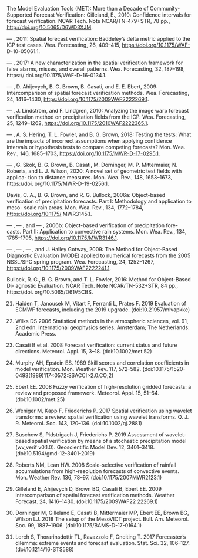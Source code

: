 The Model Evaluation Tools (MET): More than a Decade of Community-Supported Forecast Verification:
Gilleland, E., 2010: Confidence intervals for forecast verification. NCAR Tech.
Note NCAR/TN-479+STR, 78 pp., http://doi.org/10.5065/D6WD3XJM.


— , 2011: Spatial forecast verification: Baddeley’s delta metric applied to the ICP test cases. Wea. Forecasting, 26, 409–415, https://doi.org/10.1175/WAF-
D-10-05061.1.

— , 2017: A new characterization in the spatial verification framework for false
alarms, misses, and overall patterns. Wea. Forecasting, 32, 187–198, https://
doi.org/10.1175/WAF-D-16-0134.1.

— , D. Ahijevych, B. G. Brown, B. Casati, and E. E. Ebert, 2009: Intercomparison
of spatial forecast verification methods. Wea. Forecasting, 24, 1416–1430,
https://doi.org/10.1175/2009WAF2222269.1.

— , J. Lindström, and F. Lindgren, 2010: Analyzing the image warp forecast
verification method on precipitation fields from the ICP. Wea. Forecasting, 25,
1249–1262, https://doi.org/10.1175/2010WAF2222365.1.

— , A. S. Hering, T. L. Fowler, and B. G. Brown, 2018: Testing the tests: What are the impacts of incorrect assumptions when applying confidence intervals or hypothesis tests to compare competing forecasts? Mon. Wea. Rev., 146,
1685–1703, https://doi.org/10.1175/MWR-D-17-0295.1.

— , G. Skok, B. G. Brown, B. Casati, M. Dorninger, M. P. Mittermaier, N. Roberts,
and L. J. Wilson, 2020: A novel set of geometric test fields with applica- tion to distance measures. Mon. Wea. Rev., 148, 1653–1673, https://doi. org/10.1175/MWR-D-19-0256.1.

Davis, C. A., B. G. Brown, and R. G. Bullock, 2006a: Object-based verification of precipitation forecasts. Part I: Methodology and application to meso- scale rain areas. Mon. Wea. Rev., 134, 1772–1784, https://doi.org/10.1175/ MWR3145.1.

— , — , and — , 2006b: Object-based verification of precipitation fore- casts. Part II: Application to convective rain systems. Mon. Wea. Rev., 134, 1785–1795, https://doi.org/10.1175/MWR3146.1.

— , — , — , and J. Halley Gotway, 2009: The Method for Object-Based Diagnostic Evaluation (MODE) applied to numerical forecasts from the 2005 NSSL/SPC spring program. Wea. Forecasting, 24, 1252–1267, https://doi.org/10.1175/2009WAF2222241.1.

Bullock, R. G., B. G. Brown, and T. L. Fowler, 2016: Method for Object-Based Di- agnostic Evaluation. NCAR Tech. Note NCAR/TN-532+STR, 84 pp., https://doi. org/10.5065/D61V5CBS.

21. Haiden T, Janousek M, Vitart F, Ferranti L, Prates F. 2019 Evaluation of ECMWF forecasts, including the 2019 upgrade. (doi:10.21957/mlvapkke)

91. Wilks DS 2006 Statistical methods in the atmospheric sciences, vol. 91, 2nd edn. International geophysics series. Amsterdam; The Netherlands: Academic Press.

114. Casati B et al. 2008 Forecast verification: current status and future directions. Meteorol. Appl.
15, 3–18. (doi:10.1002/met.52)

115. Murphy AH, Epstein ES. 1989 Skill scores and correlation coefficients in model verification.
Mon. Weather Rev. 117, 572–582. (doi:10.1175/1520-0493(1989)117<0572:SSACCI>2.0.CO;2)

116. Ebert EE. 2008 Fuzzy verification of high-resolution gridded forecasts: a review and
proposed framework. Meteorol. Appl. 15, 51–64. (doi:10.1002/met.25)

117. Weniger M, Kapp F, Friederichs P. 2017 Spatial verification using wavelet transforms: a review: spatial verification using wavelet transforms. Q. J. R. Meteorol. Soc. 143, 120–136.
(doi:10.1002/qj.2881)

118. Buschow S, Pidstrigach J, Friederichs P. 2019 Assessment of wavelet-based spatial
verification by means of a stochastic precipitation model (wv_verif v0.1.0). Geoscientific Model
Dev. 12, 3401–3418. (doi:10.5194/gmd-12-3401-2019)


119. Roberts NM, Lean HW. 2008 Scale-selective verification of rainfall accumulations
from high-resolution forecasts of convective events. Mon. Weather Rev. 136, 78–97.
(doi:10.1175/2007MWR2123.1)
120. Gilleland E, Ahijevych D, Brown BG, Casati B, Ebert EE. 2009 Intercomparison of spatial
forecast verification methods. Weather Forecast. 24, 1416–1430. (doi:10.1175/2009WAF22
22269.1)
121. Dorninger M, Gilleland E, Casati B, Mittermaier MP, Ebert EE, Brown BG, Wilson
LJ. 2018 The setup of the MesoVICT project. Bull. Am. Meteorol. Soc. 99, 1887–1906. (doi:10.1175/BAMS-D-17-0164.1)
122. Lerch S, Thorarinsdottir TL, Ravazzolo F, Gneiting T. 2017 Forecaster’s dilemma: extreme events and forecast evaluation. Stat. Sci. 32, 106–127. (doi:10.1214/16-STS588)
